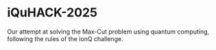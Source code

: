 # iQuHACK-2025
Our attempt at solving the Max-Cut problem using quantum computing, following the rules of the ionQ challenge.
